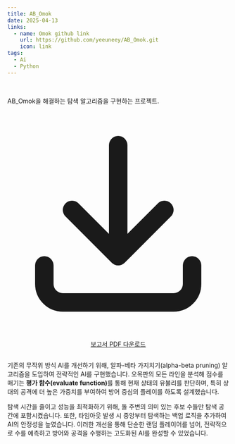 ```yaml
---
title: AB_Omok
date: 2025-04-13
links:
  - name: Omok github link
    url: https://github.com/yeeuneey/AB_Omok.git
    icon: link
tags:
  - Ai
  - Python
---
```


<br>

AB_Omok을 해결하는 탐색 알고리즘을 구현하는 프로젝트.

<!--more-->

<div style="text-align: center; margin: 28px 0;">
  <a href="/uploads/omok-report.pdf" download class="hb-btn">
    <svg xmlns="http://www.w3.org/2000/svg" fill="none"
         viewBox="0 0 24 24" stroke="currentColor">
      <path stroke-linecap="round" stroke-linejoin="round" stroke-width="2"
            d="M4 16v2a2 2 0 002 2h12a2 2 0 002-2v-2M7 10l5 5 5-5M12 15V3" />
    </svg>
    보고서 PDF 다운로드
  </a>
</div>

기존의 무작위 방식 AI를 개선하기 위해, 알파-베타 가지치기(alpha-beta pruning) 알고리즘을 도입하여 전략적인 AI를 구현했습니다. 오목판의 모든 라인을 분석해 점수를 매기는 <strong>평가 함수(evaluate function)</strong>를 통해 현재 상태의 유불리를 판단하며, 특히 상대의 공격에 더 높은 가중치를 부여하여 방어 중심의 플레이를 하도록 설계했습니다.

탐색 시간을 줄이고 성능을 최적화하기 위해, 돌 주변의 의미 있는 후보 수들만 탐색 공간에 포함시켰습니다. 또한, 타임아웃 발생 시 중앙부터 탐색하는 백업 로직을 추가하여 AI의 안정성을 높였습니다. 이러한 개선을 통해 단순한 랜덤 플레이어를 넘어, 전략적으로 수를 예측하고 방어와 공격을 수행하는 고도화된 AI를 완성할 수 있었습니다.